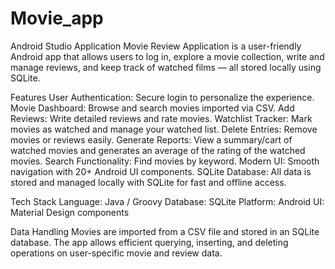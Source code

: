 # Movie_app
Android Studio Application
Movie Review Application is a user-friendly Android app that allows users to log in, explore a movie collection, write and manage reviews, and keep track of watched films — all stored locally using SQLite.

Features
User Authentication: Secure login to personalize the experience.
Movie Dashboard: Browse and search movies imported via CSV.
Add Reviews: Write detailed reviews and rate movies.
Watchlist Tracker: Mark movies as watched and manage your watched list.
Delete Entries: Remove movies or reviews easily.
Generate Reports: View a summary/cart of watched movies and generates an average of the rating of the watched movies.
Search Functionality: Find movies by keyword.
Modern UI: Smooth navigation with 20+ Android UI components.
SQLite Database: All data is stored and managed locally with SQLite for fast and offline access.

Tech Stack
Language: Java / Groovy
Database: SQLite
Platform: Android
UI: Material Design components

Data Handling
Movies are imported from a CSV file and stored in an SQLite database. The app allows efficient querying, inserting, and deleting operations on user-specific movie and review data.
